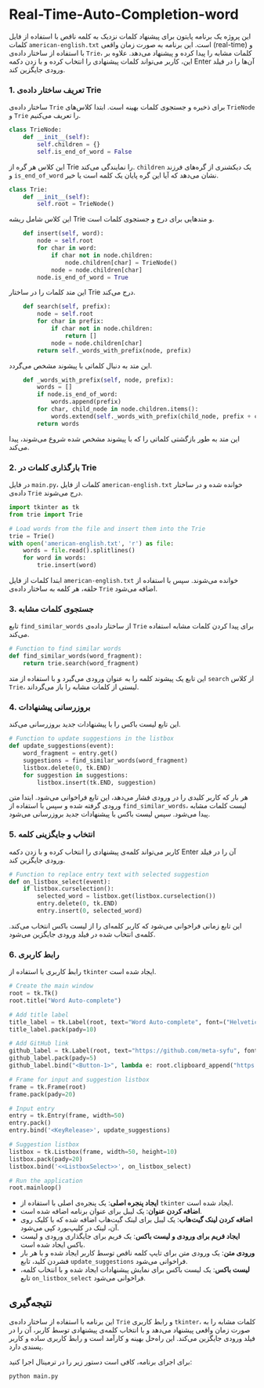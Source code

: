 # Real-Time-Auto-Completion-word


این پروژه یک برنامه پایتون برای پیشنهاد کلمات نزدیک به کلمه ناقص با استفاده از فایل کلمات `american-english.txt` است. این برنامه به صورت زمان واقعی (real-time) و با استفاده از ساختار داده‌ی `Trie`، کلمات مشابه را پیدا کرده و پیشنهاد می‌دهد. علاوه بر این، کاربر می‌تواند کلمات پیشنهادی را انتخاب کرده و با زدن دکمه Enter آن‌ها را در فیلد ورودی جایگزین کند.


### 1. تعریف ساختار داده‌ی Trie

ساختار داده‌ی `Trie` برای ذخیره و جستجوی کلمات بهینه است. ابتدا کلاس‌های `TrieNode` و `Trie` را تعریف می‌کنیم.

```python
class TrieNode:
    def __init__(self):
        self.children = {}
        self.is_end_of_word = False
```
این کلاس هر گره از Trie را نمایندگی می‌کند. `children` یک دیکشنری از گره‌های فرزند و `is_end_of_word` نشان می‌دهد که آیا این گره پایان یک کلمه است یا خیر.

```python
class Trie:
    def __init__(self):
        self.root = TrieNode()
```
این کلاس شامل ریشه Trie و متدهایی برای درج و جستجوی کلمات است.

```python
    def insert(self, word):
        node = self.root
        for char in word:
            if char not in node.children:
                node.children[char] = TrieNode()
            node = node.children[char]
        node.is_end_of_word = True
```
این متد کلمات را در ساختار Trie درج می‌کند.

```python
    def search(self, prefix):
        node = self.root
        for char in prefix:
            if char not in node.children:
                return []
            node = node.children[char]
        return self._words_with_prefix(node, prefix)
```
این متد به دنبال کلماتی با پیشوند مشخص می‌گردد.

```python
    def _words_with_prefix(self, node, prefix):
        words = []
        if node.is_end_of_word:
            words.append(prefix)
        for char, child_node in node.children.items():
            words.extend(self._words_with_prefix(child_node, prefix + char))
        return words
```
این متد به طور بازگشتی کلماتی را که با پیشوند مشخص شده شروع می‌شوند، پیدا می‌کند.

### 2. بارگذاری کلمات در Trie

در فایل `main.py`، کلمات از فایل `american-english.txt` خوانده شده و در ساختار داده‌ی `Trie` درج می‌شوند.

```python
import tkinter as tk
from trie import Trie

# Load words from the file and insert them into the Trie
trie = Trie()
with open('american-english.txt', 'r') as file:
    words = file.read().splitlines()
    for word in words:
        trie.insert(word)
```
ابتدا کلمات از فایل `american-english.txt` خوانده می‌شوند. سپس با استفاده از حلقه، هر کلمه به ساختار داده‌ی `Trie` اضافه می‌شود.

### 3. جستجوی کلمات مشابه

تابع `find_similar_words` از ساختار داده‌ی `Trie` برای پیدا کردن کلمات مشابه استفاده می‌کند.

```python
# Function to find similar words
def find_similar_words(word_fragment):
    return trie.search(word_fragment)
```
این تابع یک پیشوند کلمه را به عنوان ورودی می‌گیرد و با استفاده از متد `search` از کلاس `Trie`، لیستی از کلمات مشابه را باز می‌گرداند.

### 4. بروزرسانی پیشنهادات

این تابع لیست باکس را با پیشنهادات جدید بروزرسانی می‌کند.

```python
# Function to update suggestions in the listbox
def update_suggestions(event):
    word_fragment = entry.get()
    suggestions = find_similar_words(word_fragment)
    listbox.delete(0, tk.END)
    for suggestion in suggestions:
        listbox.insert(tk.END, suggestion)
```
هر بار که کاربر کلیدی را در ورودی فشار می‌دهد، این تابع فراخوانی می‌شود. ابتدا متن ورودی گرفته شده و سپس با استفاده از `find_similar_words`، لیست کلمات مشابه پیدا می‌شود. سپس لیست باکس با پیشنهادات جدید بروزرسانی می‌شود.

### 5. انتخاب و جایگزینی کلمه

کاربر می‌تواند کلمه‌ی پیشنهادی را انتخاب کرده و با زدن دکمه Enter آن را در فیلد ورودی جایگزین کند.

```python
# Function to replace entry text with selected suggestion
def on_listbox_select(event):
    if listbox.curselection():
        selected_word = listbox.get(listbox.curselection())
        entry.delete(0, tk.END)
        entry.insert(0, selected_word)
```
این تابع زمانی فراخوانی می‌شود که کاربر کلمه‌ای را از لیست باکس انتخاب می‌کند. کلمه‌ی انتخاب شده در فیلد ورودی جایگزین می‌شود.

### 6. رابط کاربری

رابط کاربری با استفاده از `tkinter` ایجاد شده است.

```python
# Create the main window
root = tk.Tk()
root.title("Word Auto-complete")

# Add title label
title_label = tk.Label(root, text="Word Auto-complete", font=("Helvetica", 16))
title_label.pack(pady=10)

# Add GitHub link
github_label = tk.Label(root, text="https://github.com/meta-syfu", font=("Helvetica", 10), fg="blue", cursor="hand2")
github_label.pack(pady=5)
github_label.bind("<Button-1>", lambda e: root.clipboard_append("https://github.com/meta-syfu"))

# Frame for input and suggestion listbox
frame = tk.Frame(root)
frame.pack(pady=20)

# Input entry
entry = tk.Entry(frame, width=50)
entry.pack()
entry.bind('<KeyRelease>', update_suggestions)

# Suggestion listbox
listbox = tk.Listbox(frame, width=50, height=10)
listbox.pack(pady=20)
listbox.bind('<<ListboxSelect>>', on_listbox_select)

# Run the application
root.mainloop()
```
- **ایجاد پنجره اصلی**: یک پنجره‌ی اصلی با استفاده از `tkinter` ایجاد شده است.
- **اضافه کردن عنوان**: یک لیبل برای عنوان برنامه اضافه شده است.
- **اضافه کردن لینک گیت‌هاب**: یک لیبل برای لینک گیت‌هاب اضافه شده که با کلیک روی آن، لینک در کلیپ‌بورد کپی می‌شود.
- **ایجاد فریم برای ورودی و لیست باکس**: یک فریم برای جایگذاری ورودی و لیست باکس ایجاد شده است.
- **ورودی متن**: یک ورودی متن برای تایپ کلمه ناقص توسط کاربر ایجاد شده و با هر بار فشردن کلید، تابع `update_suggestions` فراخوانی می‌شود.
- **لیست باکس**: یک لیست باکس برای نمایش پیشنهادات ایجاد شده و با انتخاب کلمه، تابع `on_listbox_select` فراخوانی می‌شود.

## نتیجه‌گیری

این برنامه با استفاده از ساختار داده‌ی `Trie` و رابط کاربری `tkinter`، کلمات مشابه را به صورت زمان واقعی پیشنهاد می‌دهد و با انتخاب کلمه‌ی پیشنهادی توسط کاربر، آن را در فیلد ورودی جایگزین می‌کند. این راه‌حل بهینه و کارآمد است و رابط کاربری ساده و کاربر پسندی دارد.

برای اجرای برنامه، کافی است دستور زیر را در ترمینال اجرا کنید:

```bash
python main.py
```

